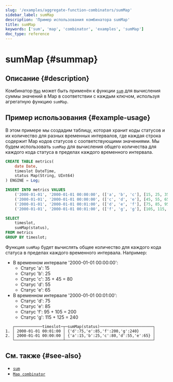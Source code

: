 ```yaml
---
slug: '/examples/aggregate-function-combinators/sumMap'
sidebar_label: sumMap
description: 'Пример использования комбинатора sumMap'
title: sumMap
keywords: ['sum', 'map', 'combinator', 'examples', 'sumMap']
doc_type: reference
---
```

# sumMap {#summap}

## Описание {#description}

Комбинатор [`Map`](/sql-reference/aggregate-functions/combinators#-map) может быть применён к функции [`sum`](/sql-reference/aggregate-functions/reference/sum) для вычисления суммы значений в Map в соответствии с каждым ключом, используя агрегатную функцию `sumMap`.

## Пример использования {#example-usage}

В этом примере мы создадим таблицу, которая хранит коды статусов и их количество для разных временных интервалов, где каждая строка содержит Map кодов статусов с соответствующими значениями. Мы будем использовать `sumMap` для вычисления общего количества для каждого кода статуса в пределах каждого временного интервала.

```sql title="Query"
CREATE TABLE metrics(
    date Date,
    timeslot DateTime,
    status Map(String, UInt64)
) ENGINE = Log;

INSERT INTO metrics VALUES
    ('2000-01-01', '2000-01-01 00:00:00', (['a', 'b', 'c'], [15, 25, 35])),
    ('2000-01-01', '2000-01-01 00:00:00', (['c', 'd', 'e'], [45, 55, 65])),
    ('2000-01-01', '2000-01-01 00:01:00', (['d', 'e', 'f'], [75, 85, 95])),
    ('2000-01-01', '2000-01-01 00:01:00', (['f', 'g', 'g'], [105, 115, 125]));

SELECT
    timeslot,
    sumMap(status),
FROM metrics
GROUP BY timeslot;
```

Функция `sumMap` будет вычислять общее количество для каждого кода статуса в пределах каждого временного интервала. Например:
- В временном интервале '2000-01-01 00:00:00':
  - Статус 'a': 15
  - Статус 'b': 25
  - Статус 'c': 35 + 45 = 80
  - Статус 'd': 55
  - Статус 'e': 65
- В временном интервале '2000-01-01 00:01:00':
  - Статус 'd': 75
  - Статус 'e': 85
  - Статус 'f': 95 + 105 = 200
  - Статус 'g': 115 + 125 = 240

```response title="Response"
   ┌────────────timeslot─┬─sumMap(status)───────────────────────┐
1. │ 2000-01-01 00:01:00 │ {'d':75,'e':85,'f':200,'g':240}      │
2. │ 2000-01-01 00:00:00 │ {'a':15,'b':25,'c':80,'d':55,'e':65} │
   └─────────────────────┴──────────────────────────────────────┘
```

## См. также {#see-also}
- [`sum`](/sql-reference/aggregate-functions/reference/sum)
- [`Map combinator`](/sql-reference/aggregate-functions/combinators#-map)